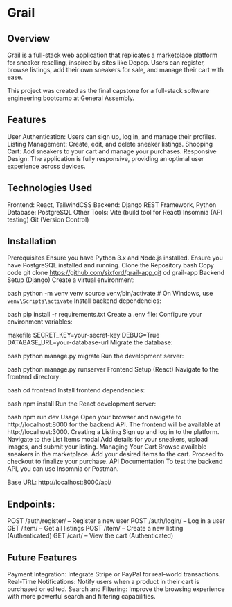 # Grail

## Overview
Grail is a full-stack web application that replicates a marketplace platform for sneaker reselling, inspired by sites like Depop. Users can register, browse listings, add their own sneakers for sale, and manage their cart with ease.

This project was created as the final capstone for a full-stack software engineering bootcamp at General Assembly.


## Features
User Authentication: Users can sign up, log in, and manage their profiles.
Listing Management: Create, edit, and delete sneaker listings.
Shopping Cart: Add sneakers to your cart and manage your purchases.
Responsive Design: The application is fully responsive, providing an optimal user experience across devices.

## Technologies Used
Frontend: React, TailwindCSS
Backend: Django REST Framework, Python
Database: PostgreSQL
Other Tools:
Vite (build tool for React)
Insomnia (API testing)
Git (Version Control)

## Installation
Prerequisites
Ensure you have Python 3.x and Node.js installed.
Ensure you have PostgreSQL installed and running.
Clone the Repository
bash
Copy code
git clone https://github.com/sixford/grail-app.git
cd grail-app
Backend Setup (Django)
Create a virtual environment:

bash
python -m venv venv
source venv/bin/activate  # On Windows, use `venv\Scripts\activate`
Install backend dependencies:

bash
pip install -r requirements.txt
Create a .env file: Configure your environment variables:

makefile
SECRET_KEY=your-secret-key
DEBUG=True
DATABASE_URL=your-database-url
Migrate the database:

bash
python manage.py migrate
Run the development server:

bash
python manage.py runserver
Frontend Setup (React)
Navigate to the frontend directory:

bash
cd frontend
Install frontend dependencies:

bash
npm install
Run the React development server:

bash
npm run dev
Usage
Open your browser and navigate to http://localhost:8000 for the backend API.
The frontend will be available at http://localhost:3000.
Creating a Listing
Sign up and log in to the platform.
Navigate to the List Items modal
Add details for your sneakers, upload images, and submit your listing.
Managing Your Cart
Browse available sneakers in the marketplace.
Add your desired items to the cart.
Proceed to checkout to finalize your purchase.
API Documentation
To test the backend API, you can use Insomnia or Postman.

Base URL: http://localhost:8000/api/

## Endpoints:
POST /auth/register/ – Register a new user
POST /auth/login/ – Log in a user
GET /item/ – Get all listings
POST /item/ – Create a new listing (Authenticated)
GET /cart/ – View the cart (Authenticated)


## Future Features
Payment Integration: Integrate Stripe or PayPal for real-world transactions.
Real-Time Notifications: Notify users when a product in their cart is purchased or edited.
Search and Filtering: Improve the browsing experience with more powerful search and filtering capabilities.
